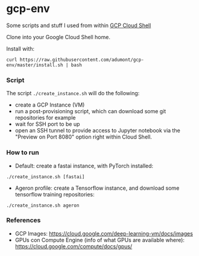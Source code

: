 # gcp-env
Some scripts and stuff I used from within [GCP Cloud Shell](https://console.cloud.google.com/cloudshell/editor?shellonly=true)

Clone into your Google Cloud Shell home.

Install with:

```
curl https://raw.githubusercontent.com/adumont/gcp-env/master/install.sh | bash
```

### Script

The script `./create_instance.sh` will do the following:
- create a GCP Instance (VM)
- run a post-provisioning script, which can download some git repositories for example
- wait for SSH port to be up
- open an SSH tunnel to provide access to Jupyter notebook via the "Preview on Port 8080" option right within Cloud Shell.

### How to run

- Default: create a fastai instance, with PyTorch installed:

```
./create_instance.sh [fastai]
```

- Ageron profile: create a Tensorflow instance, and download some tensorflow training repositories:

```
./create_instance.sh ageron
```


### References

- GCP Images: https://cloud.google.com/deep-learning-vm/docs/images
- GPUs con Compute Engine (info of what GPUs are available where): https://cloud.google.com/compute/docs/gpus/
